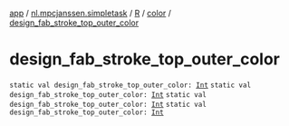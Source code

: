 [app](../../../index.md) / [nl.mpcjanssen.simpletask](../../index.md) / [R](../index.md) / [color](index.md) / [design_fab_stroke_top_outer_color](.)

# design_fab_stroke_top_outer_color

`static val design_fab_stroke_top_outer_color: `[`Int`](https://kotlinlang.org/api/latest/jvm/stdlib/kotlin/-int/index.html)
`static val design_fab_stroke_top_outer_color: `[`Int`](https://kotlinlang.org/api/latest/jvm/stdlib/kotlin/-int/index.html)
`static val design_fab_stroke_top_outer_color: `[`Int`](https://kotlinlang.org/api/latest/jvm/stdlib/kotlin/-int/index.html)
`static val design_fab_stroke_top_outer_color: `[`Int`](https://kotlinlang.org/api/latest/jvm/stdlib/kotlin/-int/index.html)